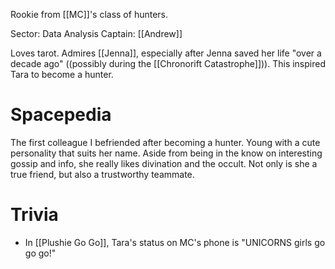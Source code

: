 Rookie from [[MC]]'s class of hunters.

Sector: Data Analysis
Captain: [[Andrew]]

Loves tarot. Admires [[Jenna]], especially after Jenna saved her life "over a decade ago" ((possibly during the [[Chronorift Catastrophe]])). This inspired Tara to become a hunter.

# Spacepedia
The first colleague I befriended after becoming a hunter. Young with a cute personality that suits her name. Aside from being in the know on interesting gossip and info, she really likes divination and the occult. Not only is she a true friend, but also a trustworthy teammate.

# Trivia
* In [[Plushie Go Go]], Tara's status on MC's phone is "UNICORNS girls go go go!"
